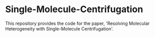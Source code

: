 # Single-Molecule-Centrifugation

This repository provides the code for the paper, 'Resolving Molecular Heterogeneity with Single-Molecule Centrifugation'.
